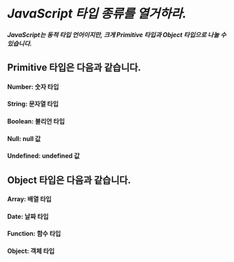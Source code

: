 # *JavaScript 타입 종류를 열거하라.*
##### JavaScript는 동적 타입 언어이지만, 크게 Primitive 타입과 Object 타입으로 나눌 수 있습니다.

## Primitive 타입은 다음과 같습니다.
#### Number: 숫자 타입
#### String: 문자열 타입
#### Boolean: 불리언 타입
#### Null: null 값
#### Undefined: undefined 값


## Object 타입은 다음과 같습니다.
#### Array: 배열 타입
#### Date: 날짜 타입
#### Function: 함수 타입
#### Object: 객체 타입
